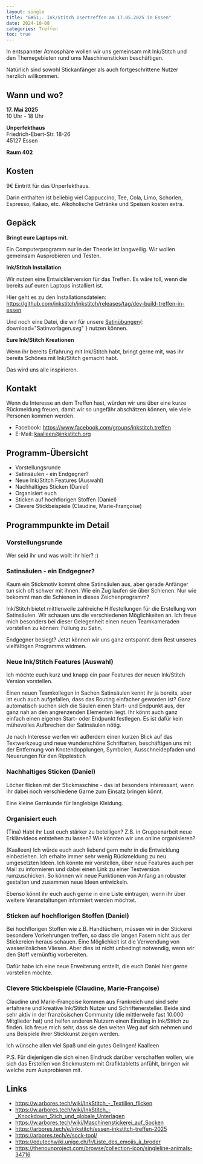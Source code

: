 ```yaml
---
layout: single
title: "&#51;. Ink/Stitch Usertreffen am 17.05.2025 in Essen"
date: 2024-10-08
categories: Treffen
toc: true
---
```

In entspannter Atmosphäre wollen wir uns gemeinsam mit Ink/Stitch und den Themegebieten rund ums Maschinensticken beschäftigen.

Natürlich sind sowohl Stickanfänger als auch fortgeschrittene Nutzer herzlich willkommen.

## Wann und wo?

**17. Mai 2025**<br>
10 Uhr - 18 Uhr

**Unperfekthaus**<br>
Friedrich-Ebert-Str. 18-26<br>
45127 Essen

**Raum 402**

## Kosten

9€ Eintritt für das Unperfekthaus.

Darin enthalten ist beliebig viel Cappuccino, Tee, Cola, Limo, Schorlen, Espresso, Kakao, etc.
Alkoholische Getränke und Speisen kosten extra.

## Gepäck

**Bringt eure Laptops mit**.

Ein Computerprogramm nur in der Theorie ist langweilig.
Wir wollen gemeinsam Ausprobieren und Testen.

**Ink/Stitch Installation**

Wir nutzen eine Entwicklerversion für das Treffen. Es wäre toll, wenn die bereits auf euren Laptops installiert ist.

Hier geht es zu den Installationsdateien: <https://github.com/inkstitch/inkstitch/releases/tag/dev-build-treffen-in-essen>

Und noch eine Datei, die wir für unsere [Satinübungen](/assets/files/Satinvorlagen2025.svg){: download="Satinvorlagen.svg" } nutzen können.

**Eure Ink/Stitch Kreationen**

Wenn ihr bereits Erfahrung mit Ink/Stitch habt, bringt gerne mit, was ihr bereits Schönes mit Ink/Stitch gemacht habt.

Das wird uns alle inspirieren.

## Kontakt

Wenn du Interesse an dem Treffen hast, würden wir uns über eine kurze Rückmeldung freuen, damit wir so ungefähr abschätzen können, wie viele Personen kommen werden.

* Facebook: <https://www.facebook.com/groups/inkstitch.treffen>
* E-Mail: kaalleen@inkstitch.org

## Programm-Übersicht

* Vorstellungsrunde
* Satinsäulen - ein Endgegner?
* Neue Ink/Stitch Features (Auswahl)
* Nachhaltiges Sticken (Daniel)
* Organisiert euch
* Sticken auf hochflorigen Stoffen (Daniel)
* Clevere Stickbeispiele (Claudine, Marie-Françoise)

## Programmpunkte im Detail

### Vorstellungsrunde

Wer seid ihr und was wollt ihr hier? :)

### Satinsäulen - ein Endgegner?

Kaum ein Stickmotiv kommt ohne Satinsäulen aus, aber gerade Anfänger tun sich oft schwer mit ihnen.
Wie ein Zug laufen sie über Schienen. Nur wie bekommt man die Schienen in dieses Zeichenprogramm?

Ink/Stitch bietet mittlerweile zahlreiche Hilfestellungen für die Erstellung von Satinsäulen.
Wir schauen uns die verschiedenen Möglichkeiten an.
Ich freue mich besonders bei dieser Gelegenheit einen neuen Teamkameraden vorstellen zu können: Füllung zu Satin.

Endgegner besiegt? Jetzt können wir uns ganz entspannt dem Rest unseres vielfältigen Programms widmen.

### Neue Ink/Stitch Features (Auswahl)

Ich möchte euch kurz und knapp ein paar Features der neuen Ink/Stitch Version vorstellen.

Einen neuen Teamkollegen in Sachen Satinsäulen kennt ihr ja bereits, aber ist euch auch aufgefallen, dass das Routing einfacher geworden ist?
Ganz automatisch suchen sich die Säulen einen Start- und Endpunkt aus, der ganz nah an den angrenzenden Elementen liegt.
Ihr könnt auch ganz einfach einen eigenen Start- oder Endpunkt festlegen. Es ist dafür kein mühevolles Aufbrechen der Satinsäulen nötig.

Je nach Interesse werfen wir außerdem einen kurzen Blick auf das Textwerkzeug und neue wunderschöne Schriftarten,
beschäftigen uns mit der Entfernung von Knotendopplungen, Symbolen, Ausschneidepfaden und Neuerungen für den Ripplestich

### Nachhaltiges Sticken (Daniel)

Löcher flicken mit der Stickmaschine - das ist besonders interessant, wenn ihr dabei noch verschiedene Garne zum Einsatz bringen könnt.

Eine kleine Garnkunde für langlebige Kleidung.

### Organisiert euch

(Tina) Habt ihr Lust euch stärker zu beteiligen? Z.B. in Gruppenarbeit neue Erklärvideos entstehen zu lassen? Wie könnten wir uns online organisieren?

(Kaalleen) Ich würde euch auch liebend gern mehr in die Entwicklung einbeziehen. Ich erhalte immer sehr wenig Rückmeldung zu neu umgesetzten Ideen.
Ich könnte mir vorstellen, über neue Features auch per Mail zu informieren und dabei einen Link zu einer Testversion rumzuschicken.
So können wir neue Funktionen von Anfang an robuster gestalten und zusammen neue Ideen entwickeln.

Ebenso könnt ihr euch auch gerne in eine Liste eintragen, wenn ihr über weitere Veranstaltungen informiert werden möchtet.

### Sticken auf hochflorigen Stoffen (Daniel)

Bei hochflorigen Stoffen wie z.B. Handtüchern, müssen wir in der Stickerei besondere Vorkehrungen treffen, so dass die langen Fasern nicht aus der Stickereien heraus schauen.
Eine Möglichkeit ist die Verwendung von wasserlöslichen Vliesen. Aber dies ist nicht unbedingt notwendig, wenn wir den Stoff vernünftig vorbereiten.

Dafür habe ich eine neue Erweiterung erstellt, die euch Daniel hier gerne vorstellen möchte.

### Clevere Stickbeispiele (Claudine, Marie-Françoise)

Claudine und Marie-Françoise kommen aus Frankreich und sind sehr erfahrene und kreative Ink/Stitch Nutzer und Schriftenersteller.
Beide sind sehr aktiv in der französischen Community (die mittlerweile fast 10.000 Mitglieder hat) und helfen anderen Nutzern einen Einstieg in Ink/Stitch zu finden.
Ich freue mich sehr, dass sie den weiten Weg auf sich nehmen und uns Beispiele ihrer Stickkunst zeigen werden.

Ich wünsche allen viel Spaß und ein gutes Gelingen!
Kaalleen


P.S. Für diejenigen die sich einen Eindruck darüber verschaffen wollen, wie sich das Erstellen von Stickmustern mit Grafiktabletts anfühlt, bringen wir welche zum Ausprobieren mit.

## Links

* <https://w.arbores.tech/wiki/InkStitch_-_Textilien_flicken>
* <https://w.arbores.tech/wiki/InkStitch_-_Knockdown_Stich_und_globale_Unterlagen>
* <https://w.arbores.tech/wiki/Maschinenstickerei_auf_Socken>
* <https://arbores.tech/e/inkstitch/essen-inkstitch-treffen-2025>
* <https://arbores.tech/e/sock-tool/>
* <https://edutechwiki.unige.ch/fr/Liste_des_emojis_à_broder>
* <https://thenounproject.com/browse/collection-icon/singleline-animals-34716>

